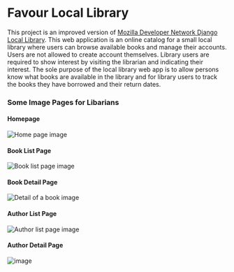 # Favour Local Library
This project is an improved version of [Mozilla Developer Network Django Local Library](https://developer.mozilla.org/en-US/docs/Learn/Server-side/Django).
This web application is an online catalog for a small local library where users can browse available books and manage their accounts. Users are not allowed to create account themselves. Library users are required to show interest by visiting the librarian and indicating their interest. The sole purpose of the local library web app is to allow persons know what books are available in the library and for library users to track the books they have borrowed and their return dates.

### Some Image Pages for Libarians
#### Homepage
![Home page image](https://user-images.githubusercontent.com/70489864/210656756-86c2a945-74b1-4274-b9f9-6882b5e23e19.png)

#### Book List Page
![Book list page image](https://user-images.githubusercontent.com/70489864/211299550-c1740c1b-e855-4e71-bd93-8bae937953f1.png)

#### Book Detail Page
![Detail of a book image](https://user-images.githubusercontent.com/70489864/210658751-3a4ea2d3-550f-4e6b-b2da-58743c06270f.png)

#### Author List Page
![Author list page image](https://user-images.githubusercontent.com/70489864/211299659-ee6f238b-a7e0-4894-ad8a-127c5522c8d5.png)

#### Author Detail Page
![image](https://user-images.githubusercontent.com/70489864/210659647-7ad5c59f-f0fe-46ac-bc71-bdeb779c46d9.png)
